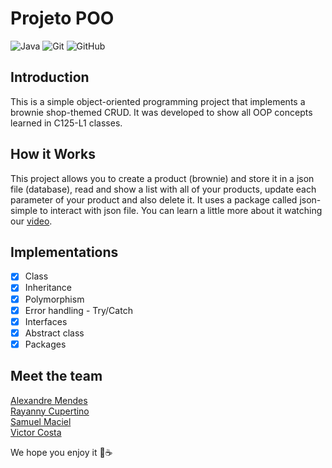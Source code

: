 # Projeto POO
![Java](https://img.shields.io/badge/java-%23ED8B00.svg?style=for-the-badge&logo=java&logoColor=white)
![Git](https://img.shields.io/badge/git-%23F05033.svg?style=for-the-badge&logo=git&logoColor=white)
![GitHub](https://img.shields.io/badge/github-%23121011.svg?style=for-the-badge&logo=github&logoColor=white)
## Introduction
This is a simple object-oriented programming project that implements a brownie shop-themed CRUD.
It was developed to show all OOP concepts learned in C125-L1 classes.

## How it Works
This project allows you to create a product (brownie) and store it in a json file (database),
read and show a list with all of your products, update each parameter of your product and also delete it.
It uses a package called json-simple to interact with json file. You can learn a little more about it watching our
[video](https://drive.google.com/drive/folders/1QP4RrVJNJxIRjOFK8pgfK_NLg4Gg6SXG?usp=sharing).
## Implementations

- [x] Class
- [x] Inheritance
- [x] Polymorphism
- [x] Error handling - Try/Catch
- [x] Interfaces
- [x] Abstract class
- [x] Packages

## Meet the team
[Alexandre Mendes](https://github.com/AlexandreMends) <br>
[Rayanny Cupertino](https://github.com/RayannyCupertino) <br>
[Samuel Maciel](https://github.com/Samuel-MM) <br>
[Victor Costa](https://github.com/VictorLaragnoit)

We hope you enjoy it 🙂☕